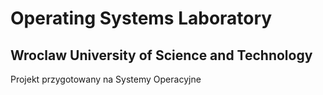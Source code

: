 # Operating Systems Laboratory
## Wroclaw University of Science and Technology
Projekt przygotowany na Systemy Operacyjne
